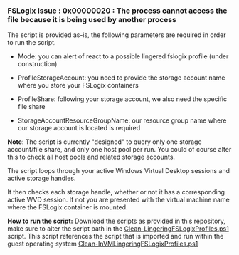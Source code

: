 ### FSLogix Issue : 0x00000020 : The process cannot access the file because it is being used by another process

  

The script is provided as-is, the following parameters are required in order to run the script.

  

* Mode: you can alert of react to a possible lingered fslogix profile (under construction)

* ProfileStorageAccount: you need to provide the storage account name where you store your FSLogix containers

* ProfileShare: following your storage account, we also need the specific file share

* StorageAccountResourceGroupName: our resource group name where our storage account is located is required

  

**Note**: The script is currently "designed" to query only one storage account/file share, and only one host pool per run. You could of course alter this to check all host pools and related storage accounts.

The script loops through your active Windows Virtual Desktop sessions and active storage handles.

It then checks each storage handle, whether or not it has a corresponding active WVD session. If not you are presented with the virtual machine name where the FSLogix container is mounted.

**How to run the script:**
Download the scripts as provided in this repository, make sure to alter the script path in the [Clean-LingeringFSLogixProfiles.ps1](https://github.com/yannickdils/wvd/blob/main/FSLogix/Troubleshooting/Clean-LingeringFSLogixProfiles.ps1 "Clean-LingeringFSLogixProfiles.ps1") script. This script references the script that is imported and run within the guest operating system [Clean-InVMLingeringFSLogixProfiles.ps1](https://github.com/yannickdils/wvd/blob/main/FSLogix/Troubleshooting/Clean-InVMLingeringFSLogixProfiles.ps1 "Clean-InVMLingeringFSLogixProfiles.ps1")


